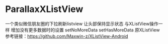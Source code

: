 # ParallaxXListView
一个类似微信朋友圈的下拉刷新listview 让头部保持显示状态
与XListView操作一样
增加没有更多数据时的设置
setNoMoreData
setHasMoreData
原XListView参考链接：https://github.com/Maxwin-z/XListView-Android

